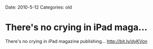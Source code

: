 Date: 2010-5-12
Categories: old

# There's no crying in iPad maga...

There's no crying in iPad magazine publishing... <a href="http://bit.ly/dyKVon" rel="nofollow">http://bit.ly/dyKVon</a>
